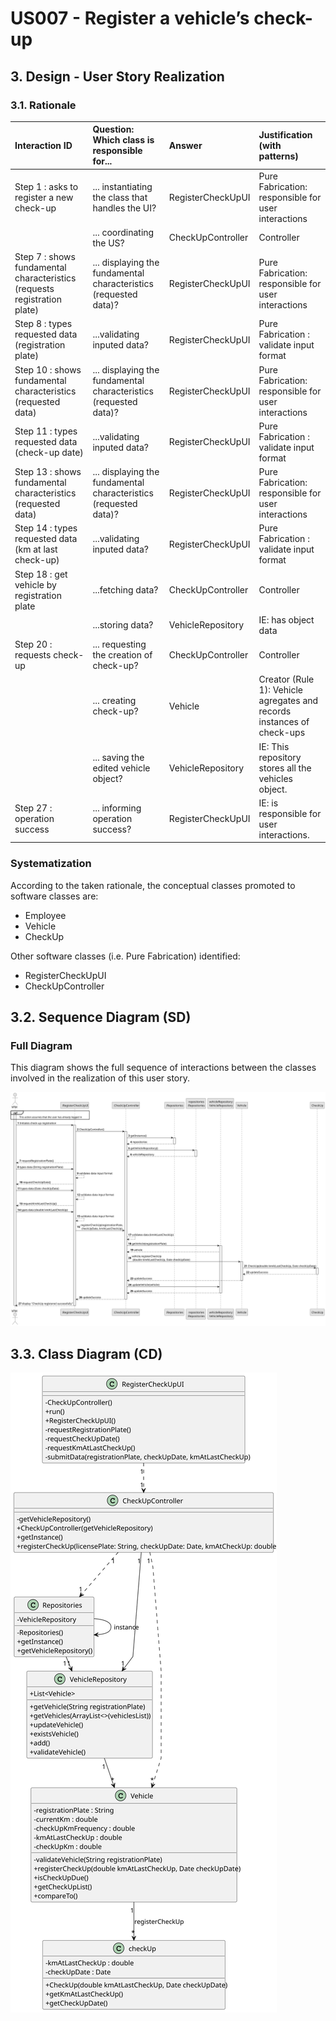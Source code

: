 # US007 - Register a vehicle’s check-up 

## 3. Design - User Story Realization 

### 3.1. Rationale


| Interaction ID                                                             | Question: Which class is responsible for...                             | Answer            | Justification (with patterns)                                          |
|:---------------------------------------------------------------------------|:------------------------------------------------------------------------|:------------------|:-----------------------------------------------------------------------|
| Step 1 : asks to register a new check-up  		                               | ... instantiating the class that handles the UI?                        | RegisterCheckUpUI | Pure Fabrication: responsible for user interactions                    |
| 			  		                                                                    | ... coordinating the US?                                                | CheckUpController | Controller                                                             | |
| Step 7 : shows fundamental characteristics (requests registration plate)		 | ... displaying the fundamental characteristics (requested data)?							 | RegisterCheckUpUI | Pure Fabrication: responsible for user interactions                    |
| Step 8 : types requested data (registration plate)  		                     | 	...validating inputed data?                                            | RegisterCheckUpUI | Pure Fabrication : validate input format                               |
| Step 10 : shows fundamental characteristics (requested data)		             | ... displaying the fundamental characteristics (requested data)?							 | RegisterCheckUpUI | Pure Fabrication: responsible for user interactions                    |
| Step 11 : types requested data (check-up date)  		                         | 	...validating inputed data?                                            | RegisterCheckUpUI | Pure Fabrication : validate input format                               |
| Step 13 : shows fundamental characteristics (requested data)		             | ... displaying the fundamental characteristics (requested data)?							 | RegisterCheckUpUI | Pure Fabrication: responsible for user interactions                                                     |
| Step 14 : types requested data (km at last check-up)  		                   | 	...validating inputed data?                                            | RegisterCheckUpUI | Pure Fabrication : validate input format                               |
| Step 18 : get vehicle by registration plate 		                             | 	...fetching data?                                                      | CheckUpController | Controller                                                             |
| 		                                                                         | ...storing data?							                                                 | VehicleRepository | IE: has object data                                                    |
| Step 20 : requests check-up 		                                             | 	... requesting the creation of check-up?                               | CheckUpController | Controller                                                             | 
| 			  		                                                                    | 	... creating check-up?                                                 | Vehicle           | Creator (Rule 1): Vehicle agregates and records instances of check-ups | 
| 			  		                                                                    | 	... saving the edited vehicle object?                                  | VehicleRepository | IE: This repository stores all the vehicles object.                    | 
| Step 27 : operation success  		                                            | 	... informing operation success?                                       | RegisterCheckUpUI      | IE: is responsible for user interactions.                              | 

### Systematization ##

According to the taken rationale, the conceptual classes promoted to software classes are: 

* Employee
* Vehicle
* CheckUp

Other software classes (i.e. Pure Fabrication) identified: 

* RegisterCheckUpUI  
* CheckUpController


## 3.2. Sequence Diagram (SD)


### Full Diagram

This diagram shows the full sequence of interactions between the classes involved in the realization of this user story.

![Sequence Diagram - Full](svg/us007-sequence-diagram-full.svg)



## 3.3. Class Diagram (CD)

![Class Diagram](svg/us007-class-diagram.svg)
